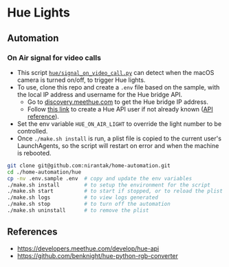 # Hue Lights

## Automation

### On Air signal for video calls

- This script [`hue/signal_on_video_call.py`](https://github.com/nirantak/home-automation/blob/main/hue/signal_on_video_call.py) can detect when the macOS camera is turned on/off, to trigger Hue lights.
- To use, clone this repo and create a `.env` file based on the sample, with the local IP address and username for the Hue bridge API.
  - Go to [discovery.meethue.com](https://discovery.meethue.com/) to get the Hue bridge IP address.
  - Follow [this link](https://developers.meethue.com/develop/get-started-2/#so-lets-get-started) to create a Hue API user if not already known ([API reference](https://developers.meethue.com/develop/hue-api/7-configuration-api/#create-user)).
- Set the env variable `HUE_ON_AIR_LIGHT` to override the light number to be controlled.
- Once `./make.sh install` is run, a plist file is copied to the current user's LaunchAgents, so the script will restart on error and when the machine is rebooted.

```bash
git clone git@github.com:nirantak/home-automation.git
cd ./home-automation/hue
cp -nv .env.sample .env  # copy and update the env variables
./make.sh install        # to setup the environment for the script
./make.sh start          # to start if stopped, or to reload the plist
./make.sh logs           # to view logs generated
./make.sh stop           # to turn off the automation
./make.sh uninstall      # to remove the plist
```

## References

- https://developers.meethue.com/develop/hue-api
- https://github.com/benknight/hue-python-rgb-converter
